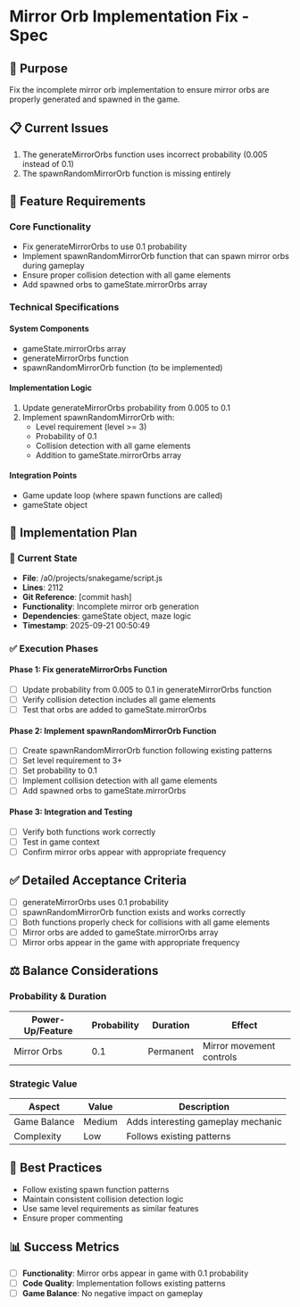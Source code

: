 # Mirror Orb Implementation Fix - Spec

## 🎯 Purpose

Fix the incomplete mirror orb implementation to ensure mirror orbs are properly generated and spawned in the game.

## 📋 Current Issues

1. The generateMirrorOrbs function uses incorrect probability (0.005 instead of 0.1)
2. The spawnRandomMirrorOrb function is missing entirely

## 🎯 Feature Requirements

### Core Functionality

- Fix generateMirrorOrbs to use 0.1 probability
- Implement spawnRandomMirrorOrb function that can spawn mirror orbs during gameplay
- Ensure proper collision detection with all game elements
- Add spawned orbs to gameState.mirrorOrbs array

### Technical Specifications

#### System Components

- gameState.mirrorOrbs array
- generateMirrorOrbs function
- spawnRandomMirrorOrb function (to be implemented)

#### Implementation Logic

1. Update generateMirrorOrbs probability from 0.005 to 0.1
2. Implement spawnRandomMirrorOrb with:
    - Level requirement (level >= 3)
    - Probability of 0.1
    - Collision detection with all game elements
    - Addition to gameState.mirrorOrbs array

#### Integration Points

- Game update loop (where spawn functions are called)
- gameState object

## 🚀 Implementation Plan

### 🎯 Current State

- **File**: /a0/projects/snakegame/script.js
- **Lines**: 2112
- **Git Reference**: [commit hash]
- **Functionality**: Incomplete mirror orb generation
- **Dependencies**: gameState object, maze logic
- **Timestamp**: 2025-09-21 00:50:49

### ✅ Execution Phases

#### Phase 1: Fix generateMirrorOrbs Function

- [ ] Update probability from 0.005 to 0.1 in generateMirrorOrbs function
- [ ] Verify collision detection includes all game elements
- [ ] Test that orbs are added to gameState.mirrorOrbs

#### Phase 2: Implement spawnRandomMirrorOrb Function

- [ ] Create spawnRandomMirrorOrb function following existing patterns
- [ ] Set level requirement to 3+
- [ ] Set probability to 0.1
- [ ] Implement collision detection with all game elements
- [ ] Add spawned orbs to gameState.mirrorOrbs

#### Phase 3: Integration and Testing

- [ ] Verify both functions work correctly
- [ ] Test in game context
- [ ] Confirm mirror orbs appear with appropriate frequency

## ✅ Detailed Acceptance Criteria

- [ ] generateMirrorOrbs uses 0.1 probability
- [ ] spawnRandomMirrorOrb function exists and works correctly
- [ ] Both functions properly check for collisions with all game elements
- [ ] Mirror orbs are added to gameState.mirrorOrbs array
- [ ] Mirror orbs appear in the game with appropriate frequency

## ⚖️ Balance Considerations

### Probability & Duration

| Power-Up/Feature | Probability | Duration  | Effect                   |
| ---------------- | ----------- | --------- | ------------------------ |
| Mirror Orbs      | 0.1         | Permanent | Mirror movement controls |

### Strategic Value

| Aspect       | Value  | Description                        |
| ------------ | ------ | ---------------------------------- |
| Game Balance | Medium | Adds interesting gameplay mechanic |
| Complexity   | Low    | Follows existing patterns          |

## 🔧 Best Practices

- Follow existing spawn function patterns
- Maintain consistent collision detection logic
- Use same level requirements as similar features
- Ensure proper commenting

## 📊 Success Metrics

- [ ] **Functionality**: Mirror orbs appear in game with 0.1 probability
- [ ] **Code Quality**: Implementation follows existing patterns
- [ ] **Game Balance**: No negative impact on gameplay
